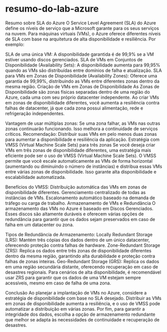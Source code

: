 # resumo-do-lab-azure
Resumo sobre SLA do Azure
O Service Level Agreement (SLA) do Azure define os níveis de serviço que a Microsoft garante para os seus serviços na nuvem. Para máquinas virtuais (VMs), o Azure oferece diferentes níveis de SLA com base na arquitetura de alta disponibilidade e resiliência. Por exemplo:

SLA de uma única VM: A disponibilidade garantida é de 99,9% se a VM estiver usando discos gerenciados.
SLA de VMs em Conjuntos de Disponibilidade (Availability Sets): A disponibilidade aumenta para 99,95% quando as VMs são distribuídas entre domínios de falha e atualização.
SLA para VMs em Zonas de Disponibilidade (Availability Zones): Oferece uma garantia de 99,99%, distribuindo as VMs entre diferentes zonas dentro da mesma região.
Criação de VMs em Zonas de Disponibilidade
As Zonas de Disponibilidade são zonas físicas separadas dentro de uma região do Azure, cada uma com seu próprio datacenter independente. Ao criar VMs em zonas de disponibilidade diferentes, você aumenta a resiliência contra falhas de datacenter, já que cada zona possui alimentação, rede e refrigeração independentes.

Vantagem de usar múltiplas zonas: Se uma zona falhar, as VMs nas outras zonas continuarão funcionando. Isso melhora a continuidade de serviços críticos.
Recomendação: Distribuir suas VMs em pelo menos duas zonas para aumentar a disponibilidade e resiliência da aplicação.
Estratégia com VMSS (Virtual Machine Scale Sets) para três zonas
Se você deseja criar VMs em três zonas de disponibilidade diferentes, uma estratégia mais eficiente pode ser o uso de VMSS (Virtual Machine Scale Sets). O VMSS permite que você escale automaticamente as VMs de forma horizontal (aumentando ou diminuindo o número de instâncias) e distribua essas VMs entre várias zonas de disponibilidade. Isso garante alta disponibilidade e escalabilidade automatizada.

Benefícios do VMSS:
Distribuição automática das VMs em zonas de disponibilidade diferentes.
Gerenciamento centralizado de todas as instâncias de VMs.
Escalonamento automático baseado na demanda de tráfego ou carga de trabalho.
Armazenamento de VMs e Redundância
O armazenamento das VMs no Azure é baseado em Discos Gerenciados. Esses discos são altamente duráveis e oferecem várias opções de redundância para garantir que os dados sejam preservados em caso de falha em um datacenter ou zona.

Tipos de Redundância de Armazenamento:
Locally Redundant Storage (LRS): Mantém três cópias dos dados dentro de um único datacenter, oferecendo proteção contra falhas de hardware.
Zone-Redundant Storage (ZRS): Replica os dados entre três zonas de disponibilidade diferentes dentro da mesma região, garantindo alta durabilidade e proteção contra falhas de zonas inteiras.
Geo-Redundant Storage (GRS): Replica os dados em uma região secundária distante, oferecendo recuperação em caso de desastres regionais.
Para cenários de alta disponibilidade, é recomendável usar ZRS para garantir que os dados de uma VM estejam sempre acessíveis, mesmo em caso de falha de uma zona.

Conclusão
Ao planejar a implantação de VMs no Azure, considere a estratégia de disponibilidade com base no SLA desejado. Distribuir as VMs em zonas de disponibilidade aumenta a resiliência, e o uso de VMSS pode automatizar a distribuição em várias zonas. Por fim, para garantir a integridade dos dados, escolha a opção de armazenamento redundante que melhor se adapta às necessidades de continuidade e recuperação de desastres.

